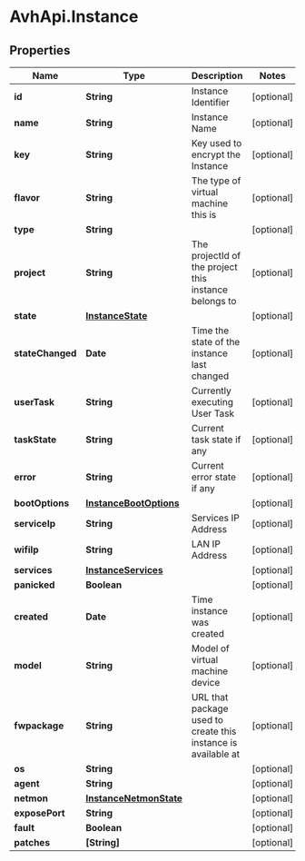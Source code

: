 # AvhApi.Instance

## Properties

Name | Type | Description | Notes
------------ | ------------- | ------------- | -------------
**id** | **String** | Instance Identifier | [optional] 
**name** | **String** | Instance Name | [optional] 
**key** | **String** | Key used to encrypt the Instance | [optional] 
**flavor** | **String** | The type of virtual machine this is | [optional] 
**type** | **String** |  | [optional] 
**project** | **String** | The projectId of the project this instance belongs to | [optional] 
**state** | [**InstanceState**](InstanceState.md) |  | [optional] 
**stateChanged** | **Date** | Time the state of the instance last changed | [optional] 
**userTask** | **String** | Currently executing User Task | [optional] 
**taskState** | **String** | Current task state if any | [optional] 
**error** | **String** | Current error state if any | [optional] 
**bootOptions** | [**InstanceBootOptions**](InstanceBootOptions.md) |  | [optional] 
**serviceIp** | **String** | Services IP Address | [optional] 
**wifiIp** | **String** | LAN IP Address | [optional] 
**services** | [**InstanceServices**](InstanceServices.md) |  | [optional] 
**panicked** | **Boolean** |  | [optional] 
**created** | **Date** | Time instance was created | [optional] 
**model** | **String** | Model of virtual machine device | [optional] 
**fwpackage** | **String** | URL that package used to create this instance is available at | [optional] 
**os** | **String** |  | [optional] 
**agent** | **String** |  | [optional] 
**netmon** | [**InstanceNetmonState**](InstanceNetmonState.md) |  | [optional] 
**exposePort** | **String** |  | [optional] 
**fault** | **Boolean** |  | [optional] 
**patches** | **[String]** |  | [optional] 


